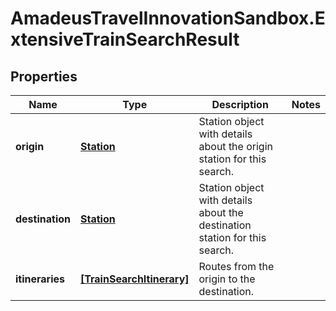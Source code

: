 # AmadeusTravelInnovationSandbox.ExtensiveTrainSearchResult

## Properties
Name | Type | Description | Notes
------------ | ------------- | ------------- | -------------
**origin** | [**Station**](Station.md) | Station object with details about the origin station for this search. | 
**destination** | [**Station**](Station.md) | Station object with details about the destination station for this search. | 
**itineraries** | [**[TrainSearchItinerary]**](TrainSearchItinerary.md) | Routes from the origin to the destination. | 


